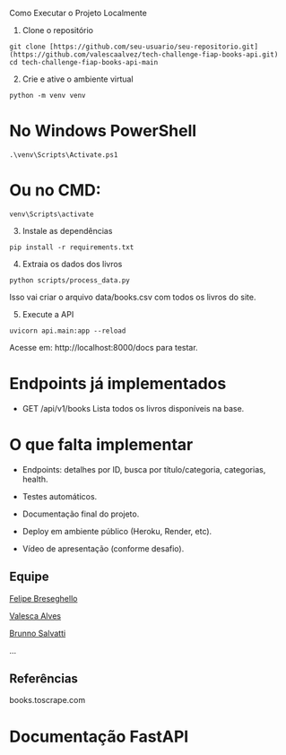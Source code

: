 Como Executar o Projeto Localmente
1. Clone o repositório

```
git clone [https://github.com/seu-usuario/seu-repositorio.git](https://github.com/valescaalvez/tech-challenge-fiap-books-api.git)
cd tech-challenge-fiap-books-api-main
```

2. Crie e ative o ambiente virtual

```python -m venv venv```
# No Windows PowerShell
```.\venv\Scripts\Activate.ps1```
# Ou no CMD:
```venv\Scripts\activate```

3. Instale as dependências

```pip install -r requirements.txt```

4. Extraia os dados dos livros

```python scripts/process_data.py```

Isso vai criar o arquivo data/books.csv com todos os livros do site.

5. Execute a API

```uvicorn api.main:app --reload```

Acesse em: http://localhost:8000/docs para testar.

# Endpoints já implementados
- GET /api/v1/books
Lista todos os livros disponíveis na base.

# O que falta implementar

- Endpoints: detalhes por ID, busca por título/categoria, categorias, health.

- Testes automáticos.

- Documentação final do projeto.

- Deploy em ambiente público (Heroku, Render, etc).

- Vídeo de apresentação (conforme desafio).

## Equipe

[Felipe Breseghello](https://github.com/fbreseghello)

[Valesca Alves](https://github.com/valescaalvez)

[Brunno Salvatti](https://github.com/brunnosalvatti)

...


## Referências
books.toscrape.com

Documentação FastAPI
=======

